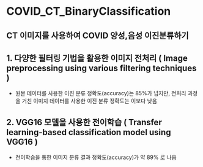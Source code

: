 # COVID_CT_BinaryClassification

## CT 이미지를 사용하여 COVID 양성,음성 이진분류하기

## 1. 다양한 필터링 기법을 활용한 이미지 전처리 ( Image preprocessing using various filtering techniques )
- 원본 데이터를 사용한 이진 분류 정확도(accuracy)는 85%가 넘지만, 전처리 과정을 거친 이미지 데이터를 사용한 이진 분류 정확도는 이보다 낮음
## 2. VGG16 모델을 사용한 전이학습 ( Transfer learning-based classification model using VGG16 )
- 전이학습을 통한 이미지 분류 결과 정확도(accuracy)가 약 89% 로 나옴
